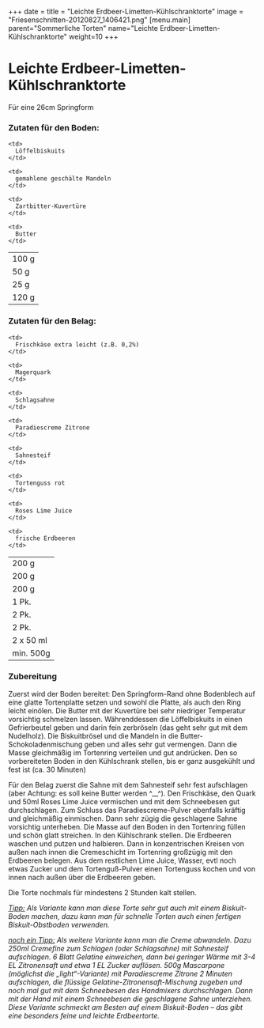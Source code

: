+++
date = 
title = "Leichte Erdbeer-Limetten-Kühlschranktorte"
image = "Friesenschnitten-20120827_1406421.png"
[menu.main]
    parent="Sommerliche Torten"
    name="Leichte Erdbeer-Limetten-Kühlschranktorte"
	weight=10
+++

# Leichte Erdbeer-Limetten-Kühlschranktorte

Für eine 26cm Springform

### Zutaten für den Boden:

<table border="0">
  <tr>
    <td>
      100 g
    </td>
    
    <td>
      Löffelbiskuits
    </td>
  </tr>
  
  <tr>
    <td>
      50 g
    </td>
    
    <td>
      gemahlene geschälte Mandeln
    </td>
  </tr>
  
  <tr>
    <td>
      25 g
    </td>
    
    <td>
      Zartbitter-Kuvertüre
    </td>
  </tr>
  
  <tr>
    <td>
      120 g
    </td>
    
    <td>
      Butter
    </td>
  </tr>
</table>

### Zutaten für den Belag:

<table border="0">
  <tr>
    <td>
      200 g
    </td>
    
    <td>
      Frischkäse extra leicht (z.B. 0,2%)
    </td>
  </tr>
  
  <tr>
    <td>
      200 g
    </td>
    
    <td>
      Magerquark
    </td>
  </tr>
  
  <tr>
    <td>
      200 g
    </td>
    
    <td>
      Schlagsahne
    </td>
  </tr>
  
  <tr>
    <td>
      1 Pk.
    </td>
    
    <td>
      Paradiescreme Zitrone
    </td>
  </tr>
  
  <tr>
    <td>
      2 Pk.
    </td>
    
    <td>
      Sahnesteif
    </td>
  </tr>
  
  <tr>
    <td>
      2 Pk.
    </td>
    
    <td>
      Tortenguss rot
    </td>
  </tr>
  
  <tr>
    <td>
      2 x 50 ml
    </td>
    
    <td>
      Roses Lime Juice
    </td>
  </tr>
  
  <tr>
    <td>
      min. 500g
    </td>
    
    <td>
      frische Erdbeeren
    </td>
  </tr>
</table>

### Zubereitung

Zuerst wird der Boden bereitet: Den Springform-Rand ohne Bodenblech auf eine glatte Tortenplatte setzen und sowohl die Platte, als auch den Ring leicht einölen. Die Butter mit  der Kuvertüre bei sehr niedriger Temperatur vorsichtig schmelzen lassen. Währenddessen die Löffelbiskuits in einen Gefrierbeutel geben und darin fein zerbröseln (das geht sehr gut mit dem Nudelholz). Die Biskuitbrösel und die Mandeln in die Butter-Schokoladenmischung geben und alles sehr gut vermengen. Dann die Masse gleichmäßig im Tortenring verteilen und gut andrücken. Den so vorbereiteten Boden in den Kühlschrank stellen, bis er ganz ausgekühlt und fest ist (ca. 30 Minuten)

Für den Belag zuerst die Sahne mit dem Sahnesteif sehr fest aufschlagen (aber Achtung: es soll keine Butter werden ^__^). Den Frischkäse, den Quark und 50ml Roses Lime Juice vermischen und mit dem Schneebesen gut durchschlagen. Zum Schluss das Paradiescreme-Pulver ebenfalls kräftig und gleichmäßig einmischen. Dann  sehr zügig die geschlagene Sahne vorsichtig unterheben. Die Masse auf den Boden in den Tortenring füllen und schön glatt streichen. In den Kühlschrank stellen. Die Erdbeeren waschen und putzen und halbieren. Dann in konzentrischen Kreisen von außen nach innen die Cremeschicht im Tortenring großzügig mit den Erdbeeren belegen. Aus dem restlichen Lime Juice, Wasser, evtl noch etwas Zucker und dem Tortenguß-Pulver einen Tortenguss kochen und von innen nach außen über die Erdbeeren geben.

Die Torte nochmals für mindestens 2 Stunden kalt stellen.

_<span style="text-decoration: underline;">Tipp:</span> Als Variante kann man diese Torte sehr gut auch mit einem Biskuit-Boden machen, dazu kann man für schnelle Torten auch einen fertigen Biskuit-Obstboden verwenden._ 

_<span style="text-decoration: underline;">noch ein Tipp:</span> Als weitere Variante kann man die Creme abwandeln. Dazu 250ml Cremefine zum Schlagen (oder Schlagsahne) mit Sahnesteif aufschlagen. 6 Blatt Gelatine einweichen, dann bei geringer Wärme mit 3-4 EL Zitronensaft und etwa 1 EL Zucker auflösen. 500g Mascarpone (möglichst die &#8222;light&#8220;-Variante) mit Paradiescreme Zitrone 2 Minuten aufschlagen, die flüssige Gelatine-Zitronensaft-Mischung zugeben und noch mal gut mit dem Schneebesen des Handmixers durchschlagen. Dann mit der Hand mit einem Schneebesen die geschlagene Sahne unterziehen. Diese Variante schmeckt am Besten auf einem Biskuit-Boden &#8211; das gibt eine besonders feine und leichte Erdbeertorte._
